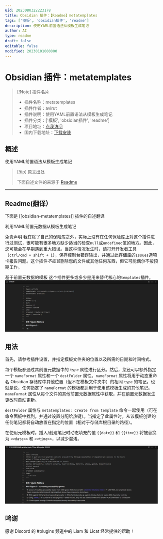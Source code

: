 ```yaml
---
uid: 2023080322223178
title: Obsidian 插件：【Readme】metatemplates
tags: ['模板', 'obsidian插件', 'readme']
description: 使用YAML前置语法从模板生成笔记
author: AI
type: readme
draft: false
editable: false
modified: 20230101000000
---
```


# Obsidian 插件：metatemplates

> [!Note] 插件名片
> - 插件名称：metatemplates
> - 插件作者：avirut
> - 插件说明：使用YAML前置语法从模板生成笔记
> - 插件分类：['模板', 'obsidian插件', 'readme']
> - 项目地址：[点我访问](https://github.com/avirut/obsidian-metatemplates)
> - 国内下载地址：[下载安装](https://pkmer.cn/products/plugin/pluginMarket/?obsidian-metatemplates)

## 概述

使用YAML前置语法从模板生成笔记



> [!tip] 原文出处
> 
>下面自述文件的来源于 [Readme](https://ghproxy.net/https://raw.githubusercontent.com/avirut/obsidian-metatemplates/master/README.md)
> 

---

## Readme(翻译）

下面是 [[obsidian-metatemplates]] 插件的自述翻译


利用YAML前置元数据从模板生成笔记

免责声明
我在除了自己的保险库之外，实际上没有在任何保险库上对这个插件进行过测试，很可能有很多地方缺少适当的检查`null`或`undefined`值的地方。因此，您可能会在早期遇到重大错误。当这种情况发生时，请打开开发者工具（`ctrl/cmd + shift + i`），保存控制台错误输出，并通过此存储库的`Issues`选项卡报告问题。这个插件*不应该*删除您的文件或其他任何东西，但它可能偶尔不按预期工作。

基于前置元数据的模板
这个插件更多或多少是用来替代核心的`templates`插件。
![示例模板](https://github.com/avirut/obsidian-metatemplates/blob/master/imgs/template-sample.png?raw=true)

## 用法
首先，请参考插件设置，并指定模板文件夹的位置以及所需的日期和时间格式。

每个模板都通过其前置元数据中的 `type` 属性进行区分。然后，您还可以额外指定一个 `nameFormat` 属性和一个 `destFolder` 属性。`nameFormat` 属性将用于动态重命名 Obsidian 存储库中其他位置（但不在模板文件夹中）的相同 `type` 的笔记。也就是说，任何指定了 `nameFormat` 的模板都适用于使用该模板生成的其他笔记。`nameFormat` 属性从每个文件的其他前置元数据属性中获取，并在前置元数据发生更改时自动更新。

`destFolder` 属性与 `metatemplates: Create from template` 命令一起使用（可在命令面板中找到，并通过设置分配给热键）。当指定了此属性时，从该模板创建的任何笔记都将自动放置在指定的位置（相对于存储库根目录的路径）。

在使用元模板时，插入/创建笔记时动态填充的值 `{{date}}` 和 `{{time}}` 将被替换为 `<<date>>` 和 `<<time>>`，以减少混淆。

![示例输出](https://github.com/avirut/obsidian-metatemplates/blob/master/imgs/from-template.png?raw=true)

## 鸣谢
感谢 Discord 的 #plugins 频道中的 Liam 和 Licat 经常提供的帮助！



